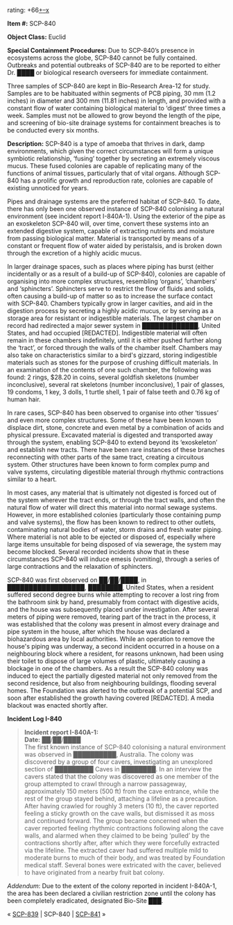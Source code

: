 rating: +66[+](javascript:; "I like it")[–](javascript:; "I don't like it")[x](javascript:; "Cancel my vote")

**Item #:** SCP-840

**Object Class:** Euclid

**Special Containment Procedures:** Due to SCP-840’s presence in ecosystems across the globe, SCP-840 cannot be fully contained. Outbreaks and potential outbreaks of SCP-840 are to be reported to either Dr. ████ or biological research overseers for immediate containment.

Three samples of SCP-840 are kept in Bio-Research Area-12 for study. Samples are to be habituated within segments of PCB piping, 30 mm (1.2 inches) in diameter and 300 mm (11.81 inches) in length, and provided with a constant flow of water containing biological material to ‘digest’ three times a week. Samples must not be allowed to grow beyond the length of the pipe, and screening of bio-site drainage systems for containment breaches is to be conducted every six months.

**Description:** SCP-840 is a type of amoeba that thrives in dark, damp environments, which given the correct circumstances will form a unique symbiotic relationship, ‘fusing’ together by secreting an extremely viscous mucus. These fused colonies are capable of replicating many of the functions of animal tissues, particularly that of vital organs. Although SCP-840 has a prolific growth and reproduction rate, colonies are capable of existing unnoticed for years.

Pipes and drainage systems are the preferred habitat of SCP-840. To date, there has only been one observed instance of SCP-840 colonising a natural environment (see incident report I-840A-1). Using the exterior of the pipe as an exoskeleton SCP-840 will, over time, convert these systems into an extended digestive system, capable of extracting nutrients and moisture from passing biological matter. Material is transported by means of a constant or frequent flow of water aided by peristalsis, and is broken down through the excretion of a highly acidic mucus.

In larger drainage spaces, such as places where piping has burst (either incidentally or as a result of a build-up of SCP-840), colonies are capable of organising into more complex structures, resembling ‘organs’, ‘chambers’ and ‘sphincters’. Sphincters serve to restrict the flow of fluids and solids, often causing a build-up of matter so as to increase the surface contact with SCP-840. Chambers typically grow in larger cavities, and aid in the digestion process by secreting a highly acidic mucus, or by serving as a storage area for resistant or indigestible materials. The largest chamber on record had redirected a major sewer system in █████████████, United States, and had occupied \[REDACTED\]. Indigestible material will often remain in these chambers indefinitely, until it is either pushed further along the ‘tract’, or forced through the walls of the chamber itself. Chambers may also take on characteristics similar to a bird's gizzard, storing indigestible materials such as stones for the purpose of crushing difficult materials. In an examination of the contents of one such chamber, the following was found: 2 rings, $28.20 in coins, several goldfish skeletons (number inconclusive), several rat skeletons (number inconclusive), 1 pair of glasses, 19 condoms, 1 key, 3 dolls, 1 turtle shell, 1 pair of false teeth and 0.76 kg of human hair.

In rare cases, SCP-840 has been observed to organise into other ‘tissues’ and even more complex structures. Some of these have been known to displace dirt, stone, concrete and even metal by a combination of acids and physical pressure. Excavated material is digested and transported away through the system, enabling SCP-840 to extend beyond its ‘exoskeleton’ and establish new tracts. There have been rare instances of these branches reconnecting with other parts of the same tract, creating a circuitous system. Other structures have been known to form complex pump and valve systems, circulating digestible material through rhythmic contractions similar to a heart.

In most cases, any material that is ultimately not digested is forced out of the system wherever the tract ends, or through the tract walls, and often the natural flow of water will direct this material into normal sewage systems. However, in more established colonies (particularly those containing pump and valve systems), the flow has been known to redirect to other outlets, contaminating natural bodies of water, storm drains and fresh water piping. Where material is not able to be ejected or disposed of, especially where large items unsuitable for being disposed of via sewerage, the system may become blocked. Several recorded incidents show that in these circumstances SCP-840 will induce emesis (vomiting), through a series of large contractions and the relaxation of sphincters.

SCP-840 was first observed on ██/██/████, in ██████████████████, ████████, United States, when a resident suffered second degree burns while attempting to recover a lost ring from the bathroom sink by hand, presumably from contact with digestive acids, and the house was subsequently placed under investigation. After several meters of piping were removed, tearing part of the tract in the process, it was established that the colony was present in almost every drainage and pipe system in the house, after which the house was declared a biohazardous area by local authorities. While an operation to remove the house's piping was underway, a second incident occurred in a house on a neighbouring block where a resident, for reasons unknown, had been using their toilet to dispose of large volumes of plastic, ultimately causing a blockage in one of the chambers. As a result the SCP-840 colony was induced to eject the partially digested material not only removed from the second residence, but also from neighbouring buildings, flooding several homes. The Foundation was alerted to the outbreak of a potential SCP, and soon after established the growth having covered \[REDACTED\]. A media blackout was enacted shortly after.

**Incident Log I-840**

> **Incident report I-840A-1:**  
> **Date:** ██/██/████  
> The first known instance of SCP-840 colonising a natural environment was observed in ██████████, Australia. The colony was discovered by a group of four cavers, investigating an unexplored section of █████████ Caves in ████████. In an interview the cavers stated that the colony was discovered as one member of the group attempted to crawl through a narrow passageway, approximately 150 meters (500 ft) from the cave entrance, while the rest of the group stayed behind, attaching a lifeline as a precaution. After having crawled for roughly 3 meters (10 ft), the caver reported feeling a sticky growth on the cave walls, but dismissed it as moss and continued forward. The group became concerned when the caver reported feeling rhythmic contractions following along the cave walls, and alarmed when they claimed to be being ‘pulled’ by the contractions shortly after, after which they were forcefully extracted via the lifeline. The extracted caver had suffered multiple mild to moderate burns to much of their body, and was treated by Foundation medical staff. Several bones were extricated with the caver, believed to have originated from a nearby fruit bat colony.

_Addendum_: Due to the extent of the colony reported in incident I-840A-1, the area has been declared a civilian restriction zone until the colony has been completely eradicated, designated Bio-Site ███.

« [SCP-839](/scp-839) | SCP-840 | [SCP-841](/scp-841) »